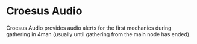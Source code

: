 # Croesus Audio

Croesus Audio provides audio alerts for the first mechanics during gathering in 4man (usually until gathering from the main node has ended).
